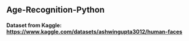 ## Age-Recognition-Python
#### Dataset from Kaggle: https://www.kaggle.com/datasets/ashwingupta3012/human-faces
